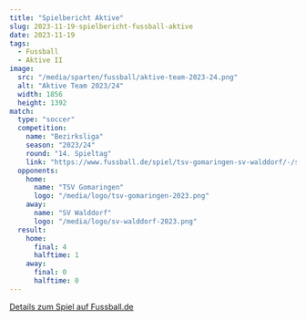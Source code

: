 ```yaml
---
title: "Spielbericht Aktive"
slug: 2023-11-19-spielbericht-fussball-aktive
date: 2023-11-19
tags:
  - Fussball
  - Aktive II
image:
  src: "/media/sparten/fussball/aktive-team-2023-24.png"
  alt: "Aktive Team 2023/24"
  width: 1856
  height: 1392
match:
  type: "soccer"
  competition:
    name: "Bezirksliga"
    season: "2023/24"
    round: "14. Spieltag"
    link: "https://www.fussball.de/spiel/tsv-gomaringen-sv-walddorf/-/spiel/02MELPTPIO000000VS5489B3VUHHBIEF#!/"
  opponents:
    home:
      name: "TSV Gomaringen"
      logo: "/media/logo/tsv-gomaringen-2023.png"
    away:
      name: "SV Walddorf"
      logo: "/media/logo/sv-walddorf-2023.png"
  result:
    home:
      final: 4
      halftime: 1
    away:
      final: 0
      halftime: 0
---
```


[Details zum Spiel auf Fussball.de](https://www.fussball.de/spiel/tsv-gomaringen-sv-walddorf/-/spiel/02MELPTPIO000000VS5489B3VUHHBIEF#!/)
